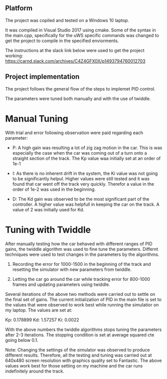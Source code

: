 ## Platform
The project was copiled and tested on a Windows 10 laptop.

It was compiled in Visual Studio 2017 using cmake. Some of the syntax in the main.cpp, specifically for the uWS 
specific commands was changed to get the project to compile in the specified enviorments.

The instructions at the slack link below were used to get the project working:
https://carnd.slack.com/archives/C4Z4GFX0X/p1493794760012703

## Project implementation
The project follows the general flow of the steps to implemet PID control.

The parameters were tuned both manually and with the use of twiddle. 

# Manual Tuning
With trial and error following observation were paid regarding each parameter:
* P: A high gain was resulting a lot of zig zag motion in the car. This is was especially the case 
when the car was coming out of a turn onto a straight section of the track. The Kp value waa initially 
set at an order of 1e-1

* I: As there is no inherent drift in the system, the Ki value was not going to be significantly helpul.
Higher values were still tested and it was found that car went off the track very quickly. Therefor a value 
in the order of 1e-2 was used in the beginning. 

* D: The Kd gain was observed to be the most significant part of the controller. A higher value was helpfull in
keeping the car on the track. A value of 2 was initially used for Kd.

# Tuning with Twiddle
After manually testing how the car behaved with different ranges of PID gains, the twiddle algorithm was used to 
fine tune the parameters. Differnt techniques were used to test changes in the parameters by the algorithms. 

1. Recording the error for 1000-1500 in the beginning of the track and resetting the simulator with new parameters from
twiddle.

2. Letting the car go around the car while tracking error for 800-1000 frames and updating parameters using twiddle. 

Several iterations of the above two methods were carried out to settle on the final set of gains.
The current initialization of PID in the main file is set to the values that were observed to work
best while running the simulatior on my laptop. The values are set at:

Kp: 0.178899 Kd: 1.57257 Ki: 0.0022

With the above numbers the twiddle algorithms stops tuning the parameters after 2-3 iterations. The stopping 
condition is set at average squared cte going below 0.1.

Note: Changing the settings of the simulator was observed to produce different results. Therefore, all the testing 
and tuning was carried out at 640x480 screen resolution with graphics quality set to Fantastic. The above values 
work best for those setting on my machine and the car runs indefinitely around the track.

